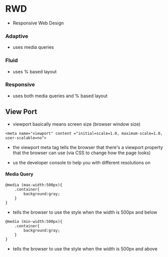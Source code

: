 # RWD

- Responsive Web Design

### Adaptive

- uses media queries

### Fluid

- uses % based layout

### Responsive

- uses both media queries and % based layout

## View Port

- viewport basically means screen size (browser window size)

```
<meta name="viewport" content ="initial=scale=1.0, maximum-scale=1.0, user-scalable=no">
```

- the viewport meta tag tells the browser that there's a viewport property that the browser can use (via CSS to change how the page looks)

- us the developer console to help you with different resolutions on

#### Media Query

```
@media (max-width:500px){
    .container{
        background:gray;
    }
}
```

- tells the browser to use the style when the width is 500px and below

```
@media (min-width:500px){
    .container{
        background:gray;
    }
}
```

- tells the browser to use the style when the width is 500px and above
